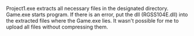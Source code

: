 Project1.exe extracts all necessary files in the designated directory.
Game.exe starts program.
If there is an error, put the dll (RGSS104E.dll) into the extracted files where the Game.exe lies.
It wasn't possible for me to upload all files without compressing them.
